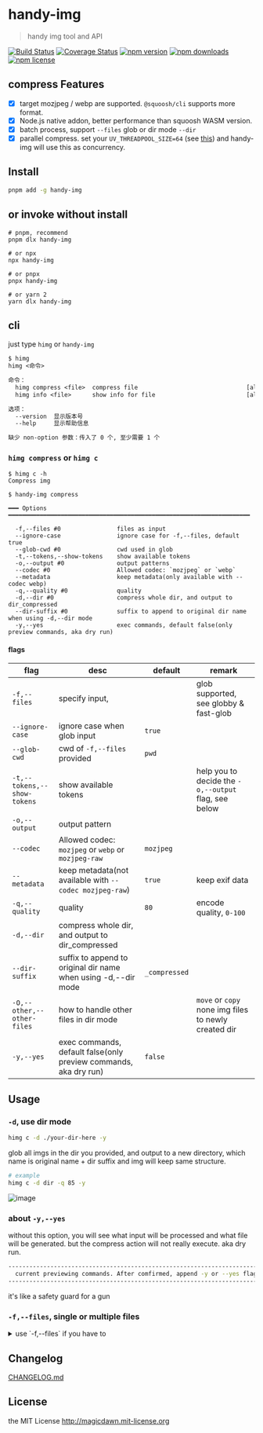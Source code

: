 <!-- AUTO_GENERATED_UNTOUCHED_FLAG -->

# handy-img

> handy img tool and API

[![Build Status](https://img.shields.io/github/actions/workflow/status/magicdawn/handy-img/ci.yml?style=flat-square&branch=main)](https://github.com/magicdawn/handy-img/actions/workflows/ci.yml)
[![Coverage Status](https://img.shields.io/codecov/c/github/magicdawn/handy-img.svg?style=flat-square)](https://codecov.io/gh/magicdawn/handy-img)
[![npm version](https://img.shields.io/npm/v/handy-img.svg?style=flat-square)](https://www.npmjs.com/package/handy-img)
[![npm downloads](https://img.shields.io/npm/dm/handy-img.svg?style=flat-square)](https://www.npmjs.com/package/handy-img)
[![npm license](https://img.shields.io/npm/l/handy-img.svg?style=flat-square)](http://magicdawn.mit-license.org)

## compress Features

- [x] target mozjpeg / webp are supported. `@squoosh/cli` supports more format.
- [x] Node.js native addon, better performance than squoosh WASM version.
- [x] batch process, support `--files` glob or dir mode `--dir`
- [x] parallel compress. set your `UV_THREADPOOL_SIZE=64` (see [this](https://www.sebastienvercammen.be/your-libuv-thread-pool-size-is-too-small/)) and handy-img will use this as concurrency.

## Install

```sh
pnpm add -g handy-img
```

## or invoke without install

```
# pnpm, recommend
pnpm dlx handy-img

# or npx
npx handy-img

# or pnpx
pnpx handy-img

# or yarn 2
yarn dlx handy-img
```

## cli

just type `himg` or `handy-img`

```txt
$ himg
himg <命令>

命令：
  himg compress <file>  compress file                               [aliases: c]
  himg info <file>      show info for file                          [aliases: i]

选项：
  --version  显示版本号                                                   [布尔]
  --help     显示帮助信息                                                 [布尔]

缺少 non-option 参数：传入了 0 个, 至少需要 1 个
```

### `himg compress` or `himg c`

```
$ himg c -h
Compress img

$ handy-img compress

━━━ Options ━━━━━━━━━━━━━━━━━━━━━━━━━━━━━━━━━━━━━━━━━━━━━━━━━━━━━━━━━━━━━━━━━━━━━

  -f,--files #0                files as input
  --ignore-case                ignore case for -f,--files, default true
  --glob-cwd #0                cwd used in glob
  -t,--tokens,--show-tokens    show available tokens
  -o,--output #0               output patterns
  --codec #0                   Allowed codec: `mozjpeg` or `webp`
  --metadata                   keep metadata(only available with --codec webp)
  -q,--quality #0              quality
  -d,--dir #0                  compress whole dir, and output to dir_compressed
  --dir-suffix #0              suffix to append to original dir name when using -d,--dir mode
  -y,--yes                     exec commands, default false(only preview commands, aka dry run)
```

#### flags

| flag                        | desc                                                             | default       | remark                                               |
| --------------------------- | ---------------------------------------------------------------- | ------------- | ---------------------------------------------------- |
| `-f,--files`                | specify input,                                                   |               | glob supported, see globby & fast-glob               |
| `--ignore-case`             | ignore case when glob input                                      | `true`        |                                                      |
| `--glob-cwd`                | cwd of `-f,--files` provided                                     | `pwd`         |                                                      |
| `-t,--tokens,--show-tokens` | show available tokens                                            |               | help you to decide the `-o,--output` flag, see below |
| `-o,--output`               | output pattern                                                   |               |                                                      |
| `--codec`                   | Allowed codec: `mozjpeg` or `webp` or `mozjpeg-raw`              | `mozjpeg`     |                                                      |
| `--metadata`                | keep metadata(not available with `--codec mozjpeg-raw`)          | `true`        | keep exif data                                       |
| `-q,--quality`              | quality                                                          | `80`          | encode quality, `0-100`                              |
| `-d,--dir`                  | compress whole dir, and output to dir_compressed                 |               |                                                      |
| `--dir-suffix`              | suffix to append to original dir name when using -d,--dir mode   | `_compressed` |                                                      |
| `-O,--other,--other-files`  | how to handle other files in dir mode                            |               | `move` or `copy` none img files to newly created dir |
| `-y,--yes`                  | exec commands, default false(only preview commands, aka dry run) | `false`       |                                                      |

## Usage

### `-d`, use dir mode

```sh
himg c -d ./your-dir-here -y
```

glob all imgs in the dir you provided, and output to a new directory, which name is original name + dir suffix
and img will keep same structure.

```sh
# example
himg c -d dir -q 85 -y
```

![image](https://user-images.githubusercontent.com/4067115/227441783-407dab2e-9eb2-4be8-bfaf-635bee4787ae.png)

### about `-y,--yes`

without this option, you will see what input will be processed and what file will be generated.
but the compress action will not really execute. aka dry run.

```sh
--------------------------------------------------------------------------------
  current previewing commands. After comfirmed, append -y or --yes flag to execute
--------------------------------------------------------------------------------
```

it's like a safety guard for a gun

### `-f,--files`, single or multiple files

<details>
	<summary>use `-f,--files` if you have to</summary>

#### 1.decide input

![image](https://user-images.githubusercontent.com/4067115/180050266-1e3a1f46-0e8d-486a-8ea2-8c2dac604a9f.png)

#### 2.then use `-t,--tokens,--show-tokens` show available tokens

![image](https://user-images.githubusercontent.com/4067115/180050603-bb4ea54d-cad6-4c91-b86d-0f6d48cde788.png)

#### 3.write your output pattern & preview

example pattern `himg c -f './*.jpg' -t -o ':dir/:name_compressed.:ext'`
![image](https://user-images.githubusercontent.com/4067115/180050746-084418e3-1ac4-43d9-9e7e-5fe07728a60c.png)

example pattern `himg c -f './*.jpg' -t -o ':dir/compressed/:name.:ext'`
![image](https://user-images.githubusercontent.com/4067115/180050958-59196349-3693-4fef-9f92-c9520babccf3.png)

#### 4.use `-y,--yes` to execute

</details>

## Changelog

[CHANGELOG.md](CHANGELOG.md)

## License

the MIT License http://magicdawn.mit-license.org
